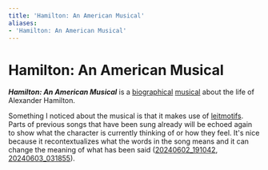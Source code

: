 ```yaml
---
title: 'Hamilton: An American Musical'
aliases:
- 'Hamilton: An American Musical'
---
```


# Hamilton: An American Musical

_**Hamilton: An American Musical**_ is a [biographical](../indices/biography.md) [musical](../indices/musicals.md) about the life of Alexander Hamilton.

Something I noticed about the musical is that it makes use of [leitmotifs](leitmotif.md). Parts of previous songs that have been sung already will be echoed again to show what the character is currently thinking of or how they feel. It's nice because it recontextualizes what the words in the song means and it can change the meaning of what has been said ([20240602_191042](../entries/20240602_191042.md), [20240603_031855](../entries/20240603_031855.md)).
